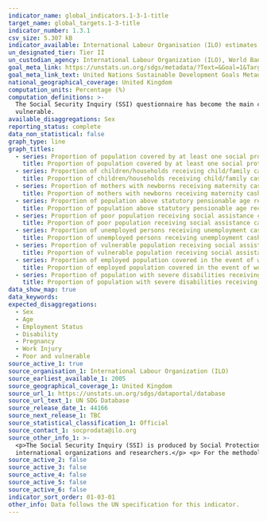 ```yaml
---
indicator_name: global_indicators.1-3-1-title
target_name: global_targets.1-3-title
indicator_number: 1.3.1
csv_size: 5.307 kB
indicator_available: International Labour Organisation (ILO) estimates based on country data compiled through the ILO Social Security Inquiry (SSI).
un_designated_tier: Tier II
un_custodian_agency: International Labour Organization (ILO), World Bank (WB)
goal_meta_link: https://unstats.un.org/sdgs/metadata/?Text=&Goal=1&Target=1.3
goal_meta_link_text: United Nations Sustainable Development Goals Metadata (PDF 894 KB)
national_geographical_coverage: United Kingdom
computation_units: Percentage (%)
computation_definitions: >-
  The Social Security Inquiry (SSI) questionnaire has become the main comprehensive tool used to compile data on social protection coverage for children, unemployed persons, older persons, persons with disabilities, pregnant women, newborns, work-injury victims, and the poor and
  vulnerable.
available_disaggregations: Sex
reporting_status: complete
data_non_statistical: false
graph_type: line
graph_titles:
  - series: Proportion of population covered by at least one social protection benefit
    title: Proportion of population covered by at least one social protection benefit
  - series: Proportion of children/households receiving child/family cash benefit
    title: Proportion of children/households receiving child/family cash benefit
  - series: Proportion of mothers with newborns receiving maternity cash benefit
    title: Proportion of mothers with newborns receiving maternity cash benefit
  - series: Proportion of population above statutory pensionable age receiving a pension
    title: Proportion of population above statutory pensionable age receiving a pension
  - series: Proportion of poor population receiving social assistance cash benefit
    title: Proportion of poor population receiving social assistance cash benefit
  - series: Proportion of unemployed persons receiving unemployment cash benefit
    title: Proportion of unemployed persons receiving unemployment cash benefit
  - series: Proportion of vulnerable population receiving social assistance cash benefit
    title: Proportion of vulnerable population receiving social assistance cash benefit
  - series: Proportion of employed population covered in the event of work injury
    title: Proportion of employed population covered in the event of work injury
  - series: Proportion of population with severe disabilities receiving disability cash benefit
    title: Proportion of population with severe disabilities receiving disability cash benefit
data_show_map: true
data_keywords:
expected_disaggregations:
  - Sex
  - Age
  - Employment Status
  - Disability
  - Pregnancy
  - Work Injury
  - Poor and vulnerable
source_active_1: true
source_organisation_1: International Labour Organization (ILO)
source_earliest_available_1: 2005
source_geographical_coverage_1: United Kingdom
source_url_1: https://unstats.un.org/sdgs/dataportal/database
source_url_text_1: UN SDG Database
source_release_date_1: 44166
source_next_release_1: TBC
source_statistical_classification_1: Official
source_contact_1: socprodata@ilo.org
source_other_info_1: >-
  <p>The Social Security Inquiry (SSI) is produced by Social Protection Department (SOCPRO) of the International Labour Office (ILO). SSI is a set of questionnaires and a database, which is the main source of global data on social protection, used daily by policy makers, officials of
  international organizations and researchers.</p> <p> For the methodological manual and the SSI questionnaire please visit <a href="https://www.social-protection.org/gimi/ShowTheme.action?id=10">Social Protection</a>. </p>
source_active_2: false
source_active_3: false
source_active_4: false
source_active_5: false
source_active_6: false
indicator_sort_order: 01-03-01
other_info: Data follows the UN specification for this indicator. 
---
```

